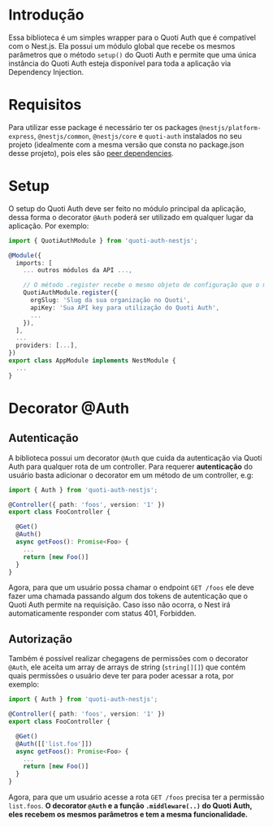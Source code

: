 # Introdução

Essa biblioteca é um simples wrapper para o Quoti Auth que é compatível com o
Nest.js. Ela possui um módulo global que recebe os mesmos parâmetros que o
método `setup()` do Quoti Auth e permite que uma única instância do Quoti Auth
esteja disponível para toda a aplicação via Dependency Injection.

# Requisitos

Para utilizar esse package é necessário ter os packages
`@nestjs/platform-express`, `@nestjs/common`, `@nestjs/core` e `quoti-auth`
instalados no seu projeto (idealmente com a mesma versão que consta no
package.json desse projeto), pois eles são
[peer dependencies](https://nodejs.org/es/blog/npm/peer-dependencies/).

# Setup

O setup do Quoti Auth deve ser feito no módulo principal da aplicação, dessa
forma o decorator `@Auth` poderá ser utilizado em qualquer lugar da aplicação.
Por exemplo:

```ts
import { QuotiAuthModule } from 'quoti-auth-nestjs';

@Module({
  imports: [
    ... outros módulos da API ...,

    // O método .register recebe o mesmo objeto de configuração que o método .setup do Quoti Auth
    QuotiAuthModule.register({
      orgSlug: 'Slug da sua organização no Quoti',
      apiKey: 'Sua API key para utilização do Quoti Auth',
      ...
    }),
  ],
  ...
  providers: [...],
})
export class AppModule implements NestModule {
  ...
}
```

# Decorator @Auth

## Autenticação

A biblioteca possui um decorator `@Auth` que cuida da autenticação via Quoti
Auth para qualquer rota de um controller. Para requerer **autenticação** do
usuário basta adicionar o decorator em um método de um controller, e.g:

```ts
import { Auth } from 'quoti-auth-nestjs';

@Controller({ path: 'foos', version: '1' })
export class FooController {

  @Get()
  @Auth()
  async getFoos(): Promise<Foo> {
    ...
    return [new Foo()]
  }
}
```

Agora, para que um usuário possa chamar o endpoint `GET /foos` ele deve fazer
uma chamada passando algum dos tokens de autenticação que o Quoti Auth permite
na requisição. Caso isso não ocorra, o Nest irá automaticamente responder com
status 401, Forbidden.

## Autorização

Também é possível realizar chegagens de permissões com o decorator `@Auth`, ele
aceita um array de arrays de string (`string[][]`) que contém quais permissões o
usuário deve ter para poder acessar a rota, por exemplo:

```ts
import { Auth } from 'quoti-auth-nestjs';

@Controller({ path: 'foos', version: '1' })
export class FooController {

  @Get()
  @Auth([['list.foo']])
  async getFoos(): Promise<Foo> {
    ...
    return [new Foo()]
  }
}
```

Agora, para que um usuário acesse a rota `GET /foos` precisa ter a permissão
`list.foos`. **O decorator `@Auth` e a função `.middleware(..)` do Quoti Auth,
eles recebem os mesmos parâmetros e tem a mesma funcionalidade.**
